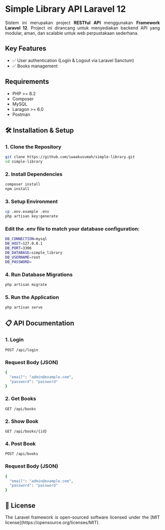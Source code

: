 # Simple Library API Laravel 12

<p style="text-align: justify;">
Sistem ini merupakan project <strong>RESTful API</strong> menggunakan <strong>Framework Laravel 12</strong>. Project ini dirancang untuk menyediakan backend API yang modular, aman, dan scalable untuk web perpustakaan sederhana.
</p>

## Key Features

- ✅ User authentication (Login & Logout via Laravel Sanctum)
- ✅ Books management

## Requirements

- PHP >= 8.2
- Composer
- MySQL
- Laragon >= 6.0
- Postman

## 🛠️ Installation & Setup

### 1. Clone the Repository
```bash
git clone https://github.com/iwaakusumah/simple-library.git
cd simple-library
```

### 2. Install Dependencies
```bash
composer install
npm install
```

### 3. Setup Environment
```bash
cp .env.example .env
php artisan key:generate
```

### Edit the .env file to match your database configuration:
```bash
DB_CONNECTION=mysql
DB_HOST=127.0.0.1
DB_PORT=3306
DB_DATABASE=simple_library
DB_USERNAME=root
DB_PASSWORD=
```

### 4. Run Database Migrations
```bash
php artisan migrate
```

### 5. Run the Application
```bash
php artisan serve
```

## 📋 API Documentation

### 1. Login
```http
POST /api/login
```

### Request Body (JSON)
```bash
{
  "email": "admin@example.com",
  "password": "password"
}
```

### 2. Get Books
```http
GET /api/books
```

### 2. Show Book
```http
GET /api/books/{id}
```

### 4. Post Book
```http
POST /api/books
```

### Request Body (JSON)
```bash
{
  "email": "admin@example.com",
  "password": "password"
}
```

## 📄 License
<p style="text-align: justify;">
The Laravel framework is open-sourced software licensed under the [MIT license](https://opensource.org/licenses/MIT).
</p>